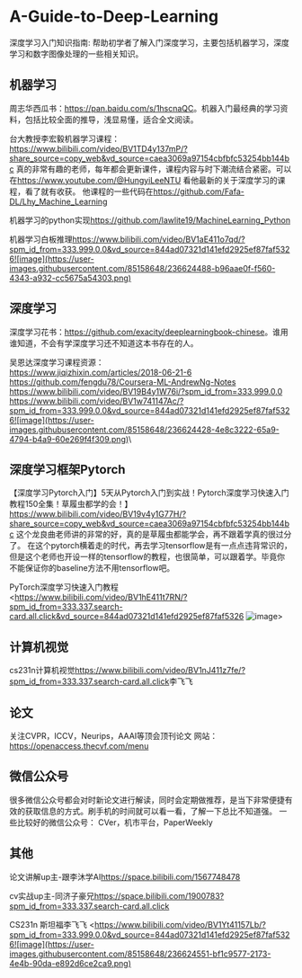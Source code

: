 # A-Guide-to-Deep-Learning
深度学习入门知识指南: 帮助初学者了解入门深度学习，主要包括机器学习，深度学习和数字图像处理的一些相关知识。

## 机器学习

周志华西瓜书：<https://pan.baidu.com/s/1hscnaQC>。机器入门最经典的学习资料，包括比较全面的推导，浅显易懂，适合全文阅读。

台大教授李宏毅机器学习课程：<https://www.bilibili.com/video/BV1TD4y137mP/?share_source=copy_web&vd_source=caea3069a97154cbfbfc53254bb144bc>
真的非常有趣的老师，每年都会更新课件，课程内容与时下潮流结合紧密。可以在<https://www.youtube.com/@HungyiLeeNTU> 看他最新的关于深度学习的课程，看了就有收获。
他课程的一些代码在<https://github.com/Fafa-DL/Lhy_Machine_Learning>

机器学习的python实现<https://github.com/lawlite19/MachineLearning_Python>

机器学习白板推理<https://www.bilibili.com/video/BV1aE411o7qd/?spm_id_from=333.999.0.0&vd_source=844ad07321d141efd2925ef87faf5326![image](https://user-images.githubusercontent.com/85158648/236624488-b96aae0f-f560-4343-a932-cc5675a54303.png)>


## 深度学习
深度学习花书：<https://github.com/exacity/deeplearningbook-chinese>。谁用谁知道，不会有学深度学习还不知道这本书存在的人。

吴恩达深度学习课程资源：\
<https://www.jiqizhixin.com/articles/2018-06-21-6> \
<https://github.com/fengdu78/Coursera-ML-AndrewNg-Notes>\
<https://www.bilibili.com/video/BV19B4y1W76i/?spm_id_from=333.999.0.0>\
<https://www.bilibili.com/video/BV1w741147Ac/?spm_id_from=333.999.0.0&vd_source=844ad07321d141efd2925ef87faf5326![image](https://user-images.githubusercontent.com/85158648/236624428-4e8c3222-65a9-4794-b4a9-60e269f4f309.png)>\



## 深度学习框架Pytorch
【深度学习Pytorch入门】5天从Pytorch入门到实战！Pytorch深度学习快速入门教程150全集！草履虫都学的会！】<https://www.bilibili.com/video/BV19v4y1G77H/?share_source=copy_web&vd_source=caea3069a97154cbfbfc53254bb144bc> 这个龙良曲老师讲的非常的好，真的是草履虫都能学会，再不跟着学真的很过分了。
在这个pytorch横着走的时代，再去学习tensorflow是有一点点违背常识的，但是这个老师也开设一样的tensorflow的教程，也很简单，可以跟着学。毕竟你不能保证你的baseline方法不用tensorflow吧。

PyTorch深度学习快速入门教程
<https://www.bilibili.com/video/BV1hE411t7RN/?spm_id_from=333.337.search-card.all.click&vd_source=844ad07321d141efd2925ef87faf5326
![image](https://user-images.githubusercontent.com/85158648/236624562-e680e4d8-52ad-469a-b451-8bf31f4f9de2.png)>


## 计算机视觉
cs231n计算机视觉<https://www.bilibili.com/video/BV1nJ411z7fe/?spm_id_from=333.337.search-card.all.click>李飞飞

## 论文
关注CVPR，ICCV，Neurips，AAAI等顶会顶刊论文
网站：<https://openaccess.thecvf.com/menu>

## 微信公众号
很多微信公众号都会对时新论文进行解读，同时会定期做推荐，是当下非常便捷有效的获取信息的方式。刷手机的时间就可以看一看，了解一下总比不知道强。
一些比较好的微信公众号：
CVer，机市平台，PaperWeekly

## 其他
论文讲解up主-跟李沐学AI<https://space.bilibili.com/1567748478>

cv实战up主-同济子豪兄<https://space.bilibili.com/1900783?spm_id_from=333.337.search-card.all.click>

CS231n 斯坦福李飞飞 <https://www.bilibili.com/video/BV1Yt41157Lb/?spm_id_from=333.999.0.0&vd_source=844ad07321d141efd2925ef87faf5326![image](https://user-images.githubusercontent.com/85158648/236624551-bf1c9577-2173-4e4b-90da-e892d6ce2ca9.png)




